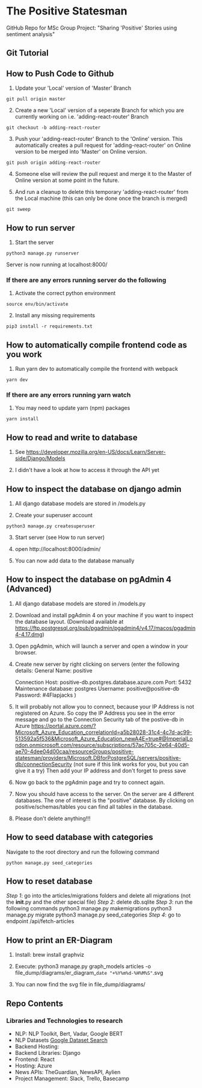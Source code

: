 # The Positive Statesman
GitHub Repo for MSc Group Project: "Sharing 'Positive' Stories using sentiment analysis"

## Git Tutorial
## How to Push Code to Github
1. Update your 'Local' version of 'Master' Branch
```
git pull origin master
```

2. Create a new 'Local' version of a seperate Branch for which you are currently working on i.e. 'adding-react-router' Branch
```
git checkout -b adding-react-router
```

3. Push your 'adding-react-router' Branch to the 'Online' version. This automatically creates a pull request for 'adding-react-router' on Online version to be merged into 'Master' on Online version.
```
git push origin adding-react-router
```

4. Someone else will review the pull request and merge it to the Master of Online version at some point in the future.

5. And run a cleanup to delete this temporary 'adding-react-router' from the Local machine (this can only be done once the branch is merged)
```
git sweep
```

## How to run server
1. Start the server
```
python3 manage.py runserver
```

Server is now running at localhost:8000/

### If there are any errors running server do the following

1. Activate the correct python environment
```
source env/bin/activate
```

2. Install any missing requirements
```
pip3 install -r requirements.txt
```

## How to automatically compile frontend code as you work
1. Run yarn dev to automatically compile the frontend with webpack
```
yarn dev
```

### If there are any errors running yarn watch
1. You may need to update yarn (npm) packages

```
yarn install
```

## How to read and write to database

1. See https://developer.mozilla.org/en-US/docs/Learn/Server-side/Django/Models

2. I didn't have a look at how to access it through the API yet

## How to inspect the database on django admin
1. All django database models are stored in <articles>/models.py

2. Create your superuser account
```
python3 manage.py createsuperuser
```

3. Start server (see How to run server)

4. open http://localhost:8000/admin/

5. You can now add data to the database manually

## How to inspect the database on pgAdmin 4 (Advanced)
1. All django database models are stored in <articles>/models.py

2. Download and install pgAdmin 4 on your machine if you want to inspect the database layout.
   (Download available at
   https://ftp.postgresql.org/pub/pgadmin/pgadmin4/v4.17/macos/pgadmin4-4.17.dmg)

3. Open pgAdmin, which will launch a server and open a window in your browser.

4. Create new server by right clicking on servers (enter the following details:
    General
        Name: positive
    
    Connection
        Host: positive-db.postgres.database.azure.com
        Port: 5432
        Maintenance database: postgres
        Username: positive@positive-db
        Password: #4Flapjacks
    )

5. It will probably not allow you to connect, because your IP Address is not
   registered on Azure. So copy the IP Address you see in the error message and
   go to the Connection Security tab of the postive-db in Azure
   https://portal.azure.com/?Microsoft_Azure_Education_correlationId=a5b28028-31c4-4c7d-ac99-513592a5f536&Microsoft_Azure_Education_newA4E=true#@ImperialLondon.onmicrosoft.com/resource/subscriptions/57ac705c-2e64-40d5-ae70-4dee04d00caa/resourceGroups/positive-statesman/providers/Microsoft.DBforPostgreSQL/servers/positive-db/connectionSecurity
   (not sure if this link works for you, but you can give it a try)
   Then add your IP address and don't forget to press save

6. Now go back to the pgAdmin page and try to connect again.

7. Now you should have access to the server. On the server are 4 different
   databases. The one of interest is the "positive" database. By clicking on
   positive/schemas/tables you can find all tables in the database.

8. Please don't delete anything!!!

## How to seed database with categories
Navigate to the root directory and run the following command 
```
python manage.py seed_categories
```

## How to reset database
*Step 1*: go into the articles/migrations folders and delete all migrations (not the __init__.py and the other special file)
*Step 2*: delete db.sqlite
*Step 3*: run the following commands
python3 manage.py makemigrations
python3 manage.py migrate
python3 manage.py seed_categories
*Step 4*: go to endpoint /api/fetch-articles

## How to print an ER-Diagram

1. Install: brew install graphviz

2. Execute: python3 manage.py graph_models articles -o file_dump/diagrams/er_diagram_`date "+%Y%m%d-%H%M%S"`.svg

3. You can now find the svg file in file_dump/diagrams/
## Repo Contents

### Libraries and Technologies to research
- NLP: NLP Toolkit, Bert, Vadar, Google BERT
- NLP Datasets [Google Dataset Search](https://toolbox.google.com/datasetsearch/search?query=positive%20sentiment)
- Backend Hosting:
- Backend Libraries: Django
- Frontend: React
- Hosting: Azure
- News APIs: TheGuardian, NewsAPI, Aylien
- Project Management: Slack, Trello, Basecamp
